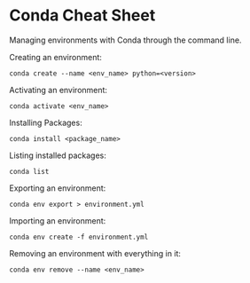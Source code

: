 # Conda Cheat Sheet
Managing environments with Conda through the command line.

Creating an environment:
```
conda create --name <env_name> python=<version>
```

Activating an environment:
```
conda activate <env_name>
```

Installing Packages:
```
conda install <package_name>
```

Listing installed packages:
```
conda list
```

Exporting an environment:
```
conda env export > environment.yml
```

Importing an environment:
```
conda env create -f environment.yml
```

Removing an environment with everything in it:
```
conda env remove --name <env_name>
```
